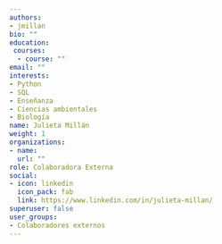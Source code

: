 ```yaml
---
authors:
- jmillan
bio: ""
education: 
 courses:
  - course: ""
email: ""
interests:
- Python
- SQL
- Enseñanza
- Ciencias ambientales
- Biología
name: Julieta Millán
weight: 1
organizations:
- name: 
  url: ""
role: Colaboradora Externa
social:
- icon: linkedin
  icon_pack: fab
  link: https://www.linkedin.com/in/julieta-millan/
superuser: false
user_groups:
- Colaboradores externos
---
```

